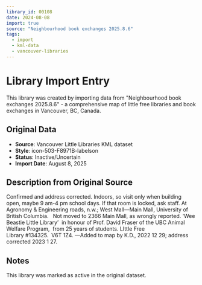```yaml
---
library_id: 00108
date: 2024-08-08
import: true
source: "Neighbourhood book exchanges 2025.8.6"
tags:
  - import
  - kml-data
  - vancouver-libraries
---
```


# Library Import Entry

This library was created by importing data from "Neighbourhood book exchanges 2025.8.6" - a comprehensive map of little free libraries and book exchanges in Vancouver, BC, Canada.

## Original Data

- **Source**: Vancouver Little Libraries KML dataset
- **Style**: icon-503-F8971B-labelson
- **Status**: Inactive/Uncertain
- **Import Date**: August 8, 2025

## Description from Original Source

Confirmed and address corrected. 
Indoors, so visit only when building open, 
maybe 9 am-4 pm school days.
If that room is locked, ask staff.
At Agronomy & Engineering roads, n.w.;
West Mall—Main Mall, 
University of British Columbia.  
Not moved to 2366 Main Mall, as wrongly reported.
 ‘Wee Beastie Little Library’ 
in honour of Prof. David Fraser of 
the UBC Animal Welfare Program,  
from 25 years of students. 
LIttle Free Library #134325.  V6T 1Z4.
—Added to map by K.D., 2022 12 29; 
address corrected 2023 1 27.



## Notes

This library was marked as active in the original dataset.
